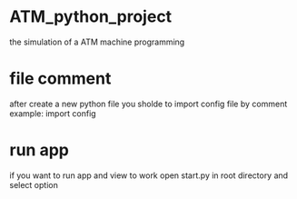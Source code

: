 # ATM_python_project
the simulation of a ATM machine programming

# file comment
after create a new python file you sholde to 
import config file by comment
example: import config

# run app 
if you want to run app and view to work
open start.py in root directory and select option
